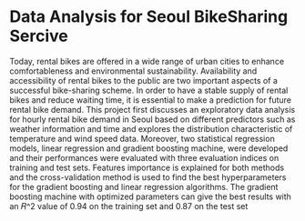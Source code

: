 # Data Analysis for Seoul BikeSharing Sercive
Today, rental bikes are offered in a wide range of urban cities to enhance comfortableness and 
environmental sustainability. Availability and accessibility of rental bikes to the public are two 
important aspects of a successful bike-sharing scheme. In order to have a stable supply of rental bikes 
and reduce waiting time, it is essential to make a prediction for future rental bike demand. This project 
first discusses an exploratory data analysis for hourly rental bike demand in Seoul based on different 
predictors such as weather information and time and explores the distribution characteristic of 
temperature and wind speed data. Moreover, two statistical regression models, linear regression and 
gradient boosting machine, were developed and their performances were evaluated with three 
evaluation indices on training and test sets. Features importance is explained for both methods and the 
cross-validation method is used to find the best hyperparameters for the gradient boosting and linear 
regression algorithms. The gradient boosting machine with optimized parameters can give the best 
results with an 𝑅^2 value of 0.94 on the training set and 0.87 on the test set
